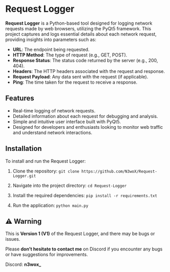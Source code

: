 # Request Logger

**Request Logger** is a Python-based tool designed for logging network requests made by web browsers, utilizing the PyQt5 framework. This project captures and logs essential details about each network request, providing insights into parameters such as:

- **URL**: The endpoint being requested.
- **HTTP Method**: The type of request (e.g., GET, POST).
- **Response Status**: The status code returned by the server (e.g., 200, 404).
- **Headers**: The HTTP headers associated with the request and response.
- **Request Payload**: Any data sent with the request (if applicable).
- **Ping**: The time taken for the request to receive a response.

## Features

- Real-time logging of network requests.
- Detailed information about each request for debugging and analysis.
- Simple and intuitive user interface built with PyQt5.
- Designed for developers and enthusiasts looking to monitor web traffic and understand network interactions.

## Installation
To install and run the Request Logger:

1. Clone the repository:
   ```git clone https://github.com/N3woX/Request-Logger.git```

2. Navigate into the project directory:
   ```cd Request-Logger```

3. Install the required dependencies:
   ```pip install -r requirements.txt```

4. Run the application:
   ```python main.py```

## ⚠️ Warning
This is **Version 1 (V1)** of the Request Logger, and there may be bugs or issues. 

Please **don’t hesitate to contact me** on Discord if you encounter any bugs or have suggestions for improvements. 

Discord: **n3wox_**
